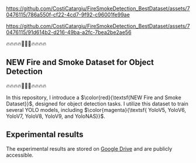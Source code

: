 

https://github.com/CostiCatargiu/FireSmokeDetection_BestDataset/assets/70476115/786a550f-cf22-4cd7-9f92-c96001fe99ae

https://github.com/CostiCatargiu/FireSmokeDetection_BestDataset/assets/70476115/91d614b2-d216-49ba-a2fc-7bea2be2ae56


:fire::fire::fire::fire::dash::dash::dash::fire::fire::fire::fire:
## NEW Fire and Smoke Dataset for Object Detection
:fire::fire::fire::fire::dash::dash::dash::fire::fire::fire::fire:

In this repository, I introduce a  $\color{red}{\textsf{NEW Fire and Smoke Dataset}}$, designed for object detection tasks. I utilize this dataset to train several YOLO models, including   $\color{magenta}{\textsf{ YoloV5, YoloV6, YoloV7, YoloV8, YoloV9, and YoloNAS}}$.


## Experimental results

The experimental results are stored on [Google Drive](https://drive.google.com/drive/folders/1yrOg-DV_fkiu2aWtRi6ftH_v4MGoTtEd?usp=drive_link) and are publicly accessible.
